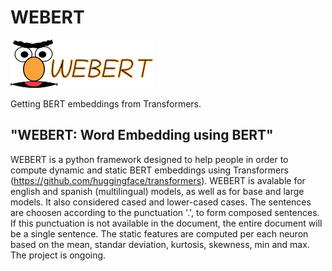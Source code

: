 

# WEBERT 

![Image](https://github.com/PauPerezT/WEBERT/blob/master/logo_web.png?raw=true)


Getting BERT embeddings from Transformers.

## "WEBERT: Word Embedding using BERT"

WEBERT is a python framework designed to help people in order to compute dynamic and static BERT embeddings using Transformers (https://github.com/huggingface/transformers). WEBERT is avalable for english and spanish (multilingual) models, as well as for base and large models. It also considered cased and lower-cased cases. The sentences are choosen according to the punctuation '.', to form composed sentences. If this punctuation is not available in the document, the entire document will be a single sentence. The static features are computed per each neuron based on the mean, standar deviation, kurtosis, skewness, min and max. The project is ongoing.

